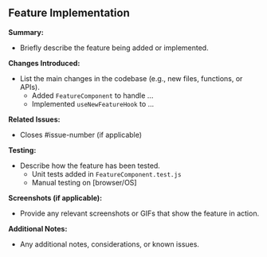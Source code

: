 ## Feature Implementation

**Summary:**
- Briefly describe the feature being added or implemented.

**Changes Introduced:**
- List the main changes in the codebase (e.g., new files, functions, or APIs).
  - Added `FeatureComponent` to handle ...
  - Implemented `useNewFeatureHook` to ...

**Related Issues:**
- Closes #issue-number (if applicable)

**Testing:**
- Describe how the feature has been tested.
  - Unit tests added in `FeatureComponent.test.js`
  - Manual testing on [browser/OS]

**Screenshots (if applicable):**
- Provide any relevant screenshots or GIFs that show the feature in action.

**Additional Notes:**
- Any additional notes, considerations, or known issues.
